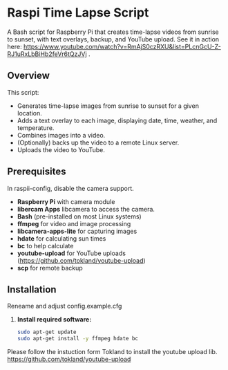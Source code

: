 # Raspi Time Lapse Script

A Bash script for Raspberry Pi that creates time-lapse videos from sunrise to sunset, with text overlays, backup, and YouTube upload.
See it in action here: https://www.youtube.com/watch?v=RmAjS0czRXU&list=PLcnGcU-Z-RJ1uRxLbBiHb2feVr6tQzJVj .

## Overview

This script:

- Generates time-lapse images from sunrise to sunset for a given location.
- Adds a text overlay to each image, displaying date, time, weather, and temperature.
- Combines images into a video.
- (Optionally) backs up the video to a remote Linux server.
- Uploads the video to YouTube.

## Prerequisites

In raspii-config, disable the camera support.

- **Raspberry Pi** with camera module
- **libercam Apps**  libcamera to access the camera.
- **Bash** (pre-installed on most Linux systems)
- **ffmpeg** for video and image processing
- **libcamera-apps-lite** for capturing images
- **hdate** for calculating sun times
- **bc** to help calculate
- **youtube-upload** for YouTube uploads (https://github.com/tokland/youtube-upload)
- **scp** for remote backup

## Installation
Reneame and adjust config.example.cfg

1. **Install required software:**
   ```bash
   sudo apt-get update
   sudo apt-get install -y ffmpeg hdate bc


Please follow the instuction form Tokland to install the youtube upload lib.
https://github.com/tokland/youtube-upload